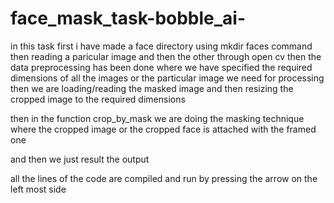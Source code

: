 # face_mask_task-bobble_ai-
in this task first i have made a face directory using mkdir faces command
then reading a paricular image and then the other through open cv
then the data preprocessing has been done where we have specified the required dimensions of all the images or the particular image we need for processing
then we are loading/reading the masked image and then resizing the cropped image to the required dimensions


then in the function crop_by_mask we are doing the masking technique where the cropped image or the cropped face is attached with the framed one


and then we just result the output 


all the lines of the code are compiled and run by pressing the arrow on the left most side
